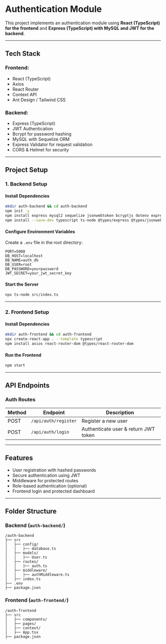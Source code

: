 # Authentication Module

This project implements an authentication module using **React (TypeScript) for the frontend** and **Express (TypeScript) with MySQL and JWT for the backend**.

---

## **Tech Stack**

### **Frontend:**
- React (TypeScript)
- Axios
- React Router
- Context API
- Ant Design / Tailwind CSS

### **Backend:**
- Express (TypeScript)
- JWT Authentication
- Bcrypt for password hashing
- MySQL with Sequelize ORM
- Express Validator for request validation
- CORS & Helmet for security

---

## **Project Setup**

### **1. Backend Setup**

#### **Install Dependencies**
```sh
mkdir auth-backend && cd auth-backend
npm init -y
npm install express mysql2 sequelize jsonwebtoken bcryptjs dotenv express-validator cors helmet morgan
npm install --save-dev typescript ts-node @types/express @types/jsonwebtoken @types/bcryptjs @types/cors @types/node
```

#### **Configure Environment Variables**
Create a `.env` file in the root directory:
```env
PORT=5000
DB_HOST=localhost
DB_NAME=auth_db
DB_USER=root
DB_PASSWORD=yourpassword
JWT_SECRET=your_jwt_secret_key
```

#### **Start the Server**
```sh
npx ts-node src/index.ts
```

---

### **2. Frontend Setup**

#### **Install Dependencies**
```sh
mkdir auth-frontend && cd auth-frontend
npx create-react-app . --template typescript
npm install axios react-router-dom @types/react-router-dom
```

#### **Run the Frontend**
```sh
npm start
```

---

## **API Endpoints**

### **Auth Routes**
| Method | Endpoint | Description |
|--------|-------------|-------------|
| POST | `/api/auth/register` | Register a new user |
| POST | `/api/auth/login` | Authenticate user & return JWT token |

---

## **Features**
- User registration with hashed passwords
- Secure authentication using JWT
- Middleware for protected routes
- Role-based authentication (optional)
- Frontend login and protected dashboard

---

## **Folder Structure**

### **Backend (`auth-backend/`)**
```
/auth-backend
├── src
│   ├── config/
│   │   ├── database.ts
│   ├── models/
│   │   ├── User.ts
│   ├── routes/
│   │   ├── auth.ts
│   ├── middleware/
│   │   ├── authMiddleware.ts
│   ├── index.ts
├── .env
├── package.json
```

### **Frontend (`auth-frontend/`)**
```
/auth-frontend
├── src
│   ├── components/
│   ├── pages/
│   ├── context/
│   ├── App.tsx
├── package.json
